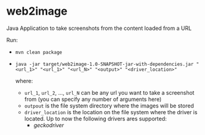 # web2image
Java Application to take screenshots from the content loaded from a URL

Run:

- `mvn clean package`
- `java -jar target/web2image-1.0-SNAPSHOT-jar-with-dependencies.jar "<url_1>" "<url_1>" "<url_N>" "<output>" "<driver_location>"`
  
    where:
    + `url_1`, `url_2`, ..., `url_N` can be any url you want to take a screenshot from (you can specify any number of arguments here)
    + `outpout` is the file system directory where the images will be stored
    + `driver_location` is the location on the file system where the driver is located. Up to now the following drivers ares supported:
      * *geckodriver*

